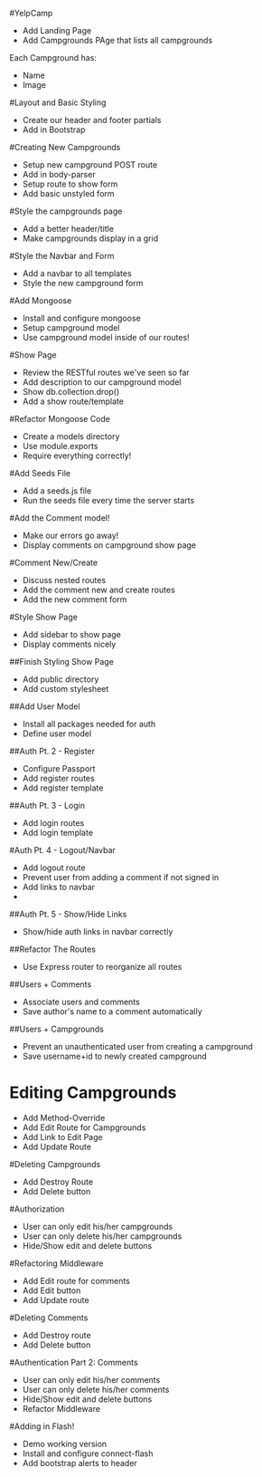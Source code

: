 #YelpCamp

* Add Landing Page
* Add Campgrounds PAge that lists all campgrounds

Each Campground has:
* Name
* Image


#Layout and Basic Styling
* Create our header and footer partials
* Add in Bootstrap

#Creating New Campgrounds
* Setup new campground POST route
* Add in body-parser
* Setup route to show form
* Add basic unstyled form

#Style the campgrounds page
* Add a better header/title
* Make campgrounds display in a grid

#Style the Navbar and Form
* Add a navbar to all templates
* Style the new campground form

#Add Mongoose
* Install and configure mongoose
* Setup campground model
* Use campground model inside of our routes!

#Show Page
* Review the RESTful routes we've seen so far
* Add description to our campground model
* Show db.collection.drop()
* Add a show route/template

#Refactor Mongoose Code
* Create a models directory
* Use module.exports
* Require everything correctly!

#Add Seeds File
* Add a seeds.js file
* Run the seeds file every time the server starts

#Add the Comment model!
* Make our errors go away!
* Display comments on campground show page

#Comment New/Create
* Discuss nested routes
* Add the comment new and create routes
* Add the new comment form

#Style Show Page
* Add sidebar to show page
* Display comments nicely

##Finish Styling Show Page
* Add public directory
* Add custom stylesheet

##Add User Model
* Install all packages needed for auth
* Define user model

##Auth Pt. 2 - Register
* Configure Passport
* Add register routes
* Add register template

##Auth Pt. 3 - Login
* Add login routes
* Add login template

#Auth Pt. 4 - Logout/Navbar
* Add logout route
* Prevent user from adding a comment if not signed in
* Add links to navbar
* 
##Auth Pt. 5 - Show/Hide Links
* Show/hide auth links in navbar correctly

##Refactor The Routes
* Use Express router to reorganize all routes

##Users + Comments
* Associate users and comments
* Save author's name to a comment automatically

##Users + Campgrounds
* Prevent an unauthenticated user from creating a campground 
* Save username+id to newly created campground

# Editing Campgrounds
* Add Method-Override
* Add Edit Route for Campgrounds
* Add Link to Edit Page
* Add Update Route

#Deleting Campgrounds
* Add Destroy Route
* Add Delete button

#Authorization
* User can only edit his/her campgrounds
* User can only delete his/her campgrounds
* Hide/Show edit and delete buttons

#Refactoring Middleware
* Add Edit route for comments
* Add Edit button
* Add Update route

#Deleting Comments
* Add Destroy route
* Add Delete button

#Authentication Part 2: Comments
* User can only edit his/her comments
* User can only delete his/her comments
* Hide/Show edit and delete buttons
* Refactor Middleware




#Adding in Flash!
* Demo working version
* Install and configure connect-flash
* Add bootstrap alerts to header
